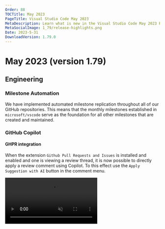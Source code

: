 ```yaml
---
Order: 88
TOCTitle: May 2023
PageTitle: Visual Studio Code May 2023
MetaDescription: Learn what is new in the Visual Studio Code May 2023 Release (1.79)
MetaSocialImage: 1_79/release-highlights.png
Date: 2023-5-31
DownloadVersion: 1.79.0
---
```

# May 2023 (version 1.79)

<!-- DOWNLOAD_LINKS_PLACEHOLDER -->

## Engineering

### Milestone Automation

We have implemented automated milestone replication throughout all of our GitHub repositories. This means that the monthly milestones established in `microsoft/vscode` serve as the foundation for all other milestones that are created and maintained.

<a id="scroll-to-top" role="button" title="Scroll to top" aria-label="scroll to top" href="#"><span class="icon"></span></a>
<link rel="stylesheet" type="text/css" href="css/inproduct_releasenotes.css"/>

### GitHub Copilot

#### GHPR integration

When the extension `Github Pull Requests and Issues` is installed and enabled and one is viewing a review thread, it is now possible to directly apply a review comment using Copilot. To this effect use the `Apply Suggestion with AI` button in the comment menu.

<video src="images/1_79/copilot-ghpr-apply-suggestion.mp4" autoplay loop controls muted  title="Apply GHPR Review Commment with Copilot"></video>
